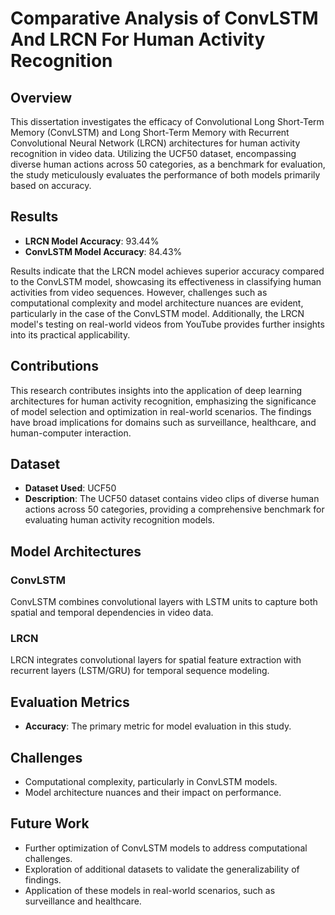# Comparative Analysis of ConvLSTM And LRCN For Human Activity Recognition

## Overview
This dissertation investigates the efficacy of Convolutional Long Short-Term Memory (ConvLSTM) and Long Short-Term Memory with Recurrent Convolutional Neural Network (LRCN) architectures for human activity recognition in video data. Utilizing the UCF50 dataset, encompassing diverse human actions across 50 categories, as a benchmark for evaluation, the study meticulously evaluates the performance of both models primarily based on accuracy.

## Results
- **LRCN Model Accuracy**: 93.44%
- **ConvLSTM Model Accuracy**: 84.43%

Results indicate that the LRCN model achieves superior accuracy compared to the ConvLSTM model, showcasing its effectiveness in classifying human activities from video sequences. However, challenges such as computational complexity and model architecture nuances are evident, particularly in the case of the ConvLSTM model. Additionally, the LRCN model's testing on real-world videos from YouTube provides further insights into its practical applicability.

## Contributions
This research contributes insights into the application of deep learning architectures for human activity recognition, emphasizing the significance of model selection and optimization in real-world scenarios. The findings have broad implications for domains such as surveillance, healthcare, and human-computer interaction.

## Dataset
- **Dataset Used**: UCF50
- **Description**: The UCF50 dataset contains video clips of diverse human actions across 50 categories, providing a comprehensive benchmark for evaluating human activity recognition models.

## Model Architectures
### ConvLSTM
ConvLSTM combines convolutional layers with LSTM units to capture both spatial and temporal dependencies in video data.

### LRCN
LRCN integrates convolutional layers for spatial feature extraction with recurrent layers (LSTM/GRU) for temporal sequence modeling.

## Evaluation Metrics
- **Accuracy**: The primary metric for model evaluation in this study.

## Challenges
- Computational complexity, particularly in ConvLSTM models.
- Model architecture nuances and their impact on performance.

## Future Work
- Further optimization of ConvLSTM models to address computational challenges.
- Exploration of additional datasets to validate the generalizability of findings.
- Application of these models in real-world scenarios, such as surveillance and healthcare.
